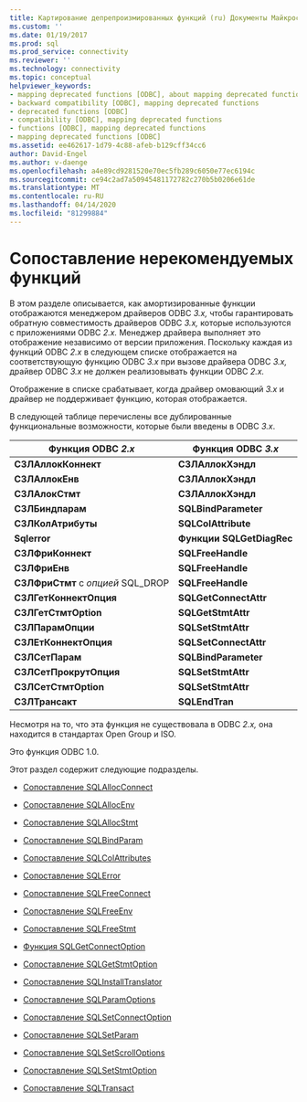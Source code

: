 ```yaml
---
title: Картирование депрепроизмированных функций (ru) Документы Майкрософт
ms.custom: ''
ms.date: 01/19/2017
ms.prod: sql
ms.prod_service: connectivity
ms.reviewer: ''
ms.technology: connectivity
ms.topic: conceptual
helpviewer_keywords:
- mapping deprecated functions [ODBC], about mapping deprecated functions
- backward compatibility [ODBC], mapping deprecated functions
- deprecated functions [ODBC]
- compatibility [ODBC], mapping deprecated functions
- functions [ODBC], mapping deprecated functions
- mapping deprecated functions [ODBC]
ms.assetid: ee462617-1d79-4c88-afeb-b129cff34cc6
author: David-Engel
ms.author: v-daenge
ms.openlocfilehash: a4e89cd9281520e70ec5fb289c6050e77ec6194c
ms.sourcegitcommit: ce94c2ad7a50945481172782c270b5b0206e61de
ms.translationtype: MT
ms.contentlocale: ru-RU
ms.lasthandoff: 04/14/2020
ms.locfileid: "81299884"
---
```

# <a name="mapping-deprecated-functions"></a>Сопоставление нерекомендуемых функций
В этом разделе описывается, как амортизированные функции отображаются менеджером драйверов ODBC *3.x,* чтобы гарантировать обратную совместимость драйверов ODBC *3.x,* которые используются с приложениями ODBC *2.x.* Менеджер драйвера выполняет это отображение независимо от версии приложения. Поскольку каждая из функций ODBC *2.x* в следующем списке отображается на соответствующую функцию ODBC *3.x* при вызове драйвера ODBC *3.x,* драйвер ODBC *3.x* не должен реализовывать функции ODBC *2.x.*  
  
 Отображение в списке срабатывает, когда драйвер омовающий *3.x* и драйвер не поддерживает функцию, которая отображается.  
  
 В следующей таблице перечислены все дублированные функциональные возможности, которые были введены в ODBC *3.x*.  
  
|Функция ODBC *2.x*|Функция ODBC *3.x*|  
|-------------------------|-------------------------|  
|**СЗЛАллокКоннект**|**СЗЛАллокХэндл**|  
|**СЗЛАллокЕнв**|**СЗЛАллокХэндл**|  
|**СЗЛАлокСтмт**|**СЗЛАллокХэндл**|  
|**СЗЛБиндпарам**|**SQLBindParameter**|  
|**СЗЛКолАтрибуты**|**SQLColAttribute**|  
|**Sqlerror**|**Функции SQLGetDiagRec**|  
|**СЗЛФриКоннект**|**SQLFreeHandle**|  
|**СЗЛФриЕнв**|**SQLFreeHandle**|  
|**СЗЛФриСтмт** с *опцией* SQL_DROP|**SQLFreeHandle**|  
|**СЗЛГетКоннектОпция**|**SQLGetConnectAttr**|  
|**СЗЛГетСтмтOption**|**SQLGetStmtAttr**|  
|**СЗЛПарамОпции**|**SQLSetStmtAttr**|  
|**СЗЛЕтКоннектОпция**|**SQLSetConnectAttr**|  
|**СЗЛСетПарам**|**SQLBindParameter**|  
|**СЗЛСетПрокрутОпция**|**SQLSetStmtAttr**|  
|**СЗЛСетСтмтOption**|**SQLSetStmtAttr**|  
|**СЗЛТрансакт**|**SQLEndTran**|  
  
 Несмотря на то, что эта функция не существовала в ODBC *2.x,* она находится в стандартах Open Group и ISO.  
  
 Это функция ODBC 1.0.  
  
 Этот раздел содержит следующие подразделы.  
  
-   [Сопоставление SQLAllocConnect](../../../odbc/reference/appendixes/sqlallocconnect-mapping.md)  
  
-   [Сопоставление SQLAllocEnv](../../../odbc/reference/appendixes/sqlallocenv-mapping.md)  
  
-   [Сопоставление SQLAllocStmt](../../../odbc/reference/appendixes/sqlallocstmt-mapping.md)  
  
-   [Сопоставление SQLBindParam](../../../odbc/reference/appendixes/sqlbindparam-mapping.md)  
  
-   [Сопоставление SQLColAttributes](../../../odbc/reference/appendixes/sqlcolattributes-mapping.md)  
  
-   [Сопоставление SQLError](../../../odbc/reference/appendixes/sqlerror-mapping.md)  
  
-   [Сопоставление SQLFreeConnect](../../../odbc/reference/appendixes/sqlfreeconnect-mapping.md)  
  
-   [Сопоставление SQLFreeEnv](../../../odbc/reference/appendixes/sqlfreeenv-mapping.md)  
  
-   [Сопоставление SQLFreeStmt](../../../odbc/reference/appendixes/sqlfreestmt-mapping.md)  
  
-   [Функция SQLGetConnectOption](../../../odbc/reference/appendixes/sqlgetconnectoption-mapping.md)  
  
-   [Сопоставление SQLGetStmtOption](../../../odbc/reference/appendixes/sqlgetstmtoption-mapping.md)  
  
-   [Сопоставление SQLInstallTranslator](../../../odbc/reference/appendixes/sqlinstalltranslator-mapping.md)  
  
-   [Сопоставление SQLParamOptions](../../../odbc/reference/appendixes/sqlparamoptions-mapping.md)  
  
-   [Сопоставление SQLSetConnectOption](../../../odbc/reference/appendixes/sqlsetconnectoption-mapping.md)  
  
-   [Сопоставление SQLSetParam](../../../odbc/reference/appendixes/sqlsetparam-mapping.md)  
  
-   [Сопоставление SQLSetScrollOptions](../../../odbc/reference/appendixes/sqlsetscrolloptions-mapping.md)  
  
-   [Сопоставление SQLSetStmtOption](../../../odbc/reference/appendixes/sqlsetstmtoption-mapping.md)  
  
-   [Сопоставление SQLTransact](../../../odbc/reference/appendixes/sqltransact-mapping.md)

